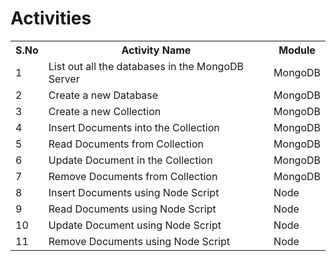 # Activities

<table>
  <tr>
    <th>S.No</th>
    <th>Activity Name</th>
    <th>Module</th>
  </tr>
  <tr>
    <td>1</td>
    <td>List out all the databases in the MongoDB Server</td>
    <td>MongoDB</td>
  </tr>
  <tr>
    <td>2</td>
    <td>Create a new Database</td>
    <td>MongoDB</td>
  </tr>
  <tr>
    <td>3</td>
    <td>Create a new Collection</td>
    <td>MongoDB</td>
  </tr>
  <tr>
    <td>4</td>
    <td>Insert Documents into the Collection</td>
    <td>MongoDB</td>
  </tr>
  <tr>
    <td>5</td>
    <td>Read Documents from Collection</td>
    <td>MongoDB</td>
  </tr>
  <tr>
    <td>6</td>
    <td>Update Document in the Collection</td>
    <td>MongoDB</td>
  </tr>
  <tr>
    <td>7</td>
    <td>Remove Documents from Collection</td>
    <td>MongoDB</td>
  </tr>
  <tr>
    <td>8</td>
    <td>Insert Documents using Node Script</td>
    <td>Node</td>
  </tr>
  <tr>
    <td>9</td>
    <td>Read Documents using Node Script</td>
    <td>Node</td>
  </tr>
  <tr>
    <td>10</td>
    <td>Update Document using Node Script</td>
    <td>Node</td>
  </tr>
  <tr>
    <td>11</td>
    <td>Remove Documents using Node Script</td>
    <td>Node</td>
  </tr>
</table>

